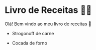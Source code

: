 # Livro de Receitas :woman_cook:



Olá! Bem vindo ao meu livro de receitas :wave:

- Strogonoff de carne

- Cocada de forno

